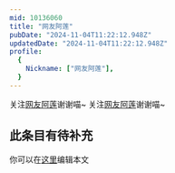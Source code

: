 ```yaml
---
mid: 10136060
title: "网友阿莲"
pubDate: "2024-11-04T11:22:12.948Z"
updatedDate: "2024-11-04T11:22:12.948Z"
profile:
  {
    Nickname: ["网友阿莲"],
  }
---
```


关注[网友阿莲](https://space.bilibili.com/10136060)谢谢喵~ 关注[网友阿莲](https://space.bilibili.com/10136060)谢谢喵~

## 此条目有待补充
你可以在[这里](https://github.com/Yuhanawa/VTuber.ICU-Content/edit/master/v/网友阿莲/index.md)编辑本文
